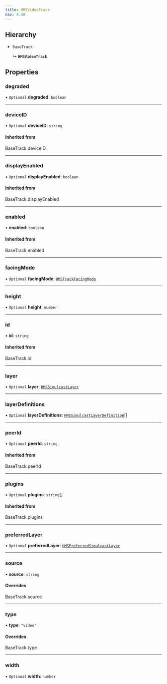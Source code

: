 ```yaml
---
title: HMSVideoTrack
nav: 4.58
---
```


## Hierarchy

- `BaseTrack`

  ↳ **`HMSVideoTrack`**

## Properties

### degraded

• `Optional` **degraded**: `boolean`

---

### deviceID

• `Optional` **deviceID**: `string`

#### Inherited from

BaseTrack.deviceID

---

### displayEnabled

• `Optional` **displayEnabled**: `boolean`

#### Inherited from

BaseTrack.displayEnabled

---

### enabled

• **enabled**: `boolean`

#### Inherited from

BaseTrack.enabled

---

### facingMode

• `Optional` **facingMode**: [`HMSTrackFacingMode`](/api-reference/javascript/v2/home/content#hmstrackfacingmode)

---

### height

• `Optional` **height**: `number`

---

### id

• **id**: `string`

#### Inherited from

BaseTrack.id

---

### layer

• `Optional` **layer**: [`HMSSimulcastLayer`](/api-reference/javascript/v2/enums/HMSSimulcastLayer)

---

### layerDefinitions

• `Optional` **layerDefinitions**: [`HMSSimulcastLayerDefinition`](/api-reference/javascript/v2/interfaces/HMSSimulcastLayerDefinition)[]

---

### peerId

• `Optional` **peerId**: `string`

#### Inherited from

BaseTrack.peerId

---

### plugins

• `Optional` **plugins**: `string`[]

#### Inherited from

BaseTrack.plugins

---

### preferredLayer

• `Optional` **preferredLayer**: [`HMSPreferredSimulcastLayer`](/api-reference/javascript/v2/modules#hmspreferredsimulcastlayer)

---

### source

• **source**: `string`

#### Overrides

BaseTrack.source

---

### type

• **type**: `"video"`

#### Overrides

BaseTrack.type

---

### width

• `Optional` **width**: `number`
